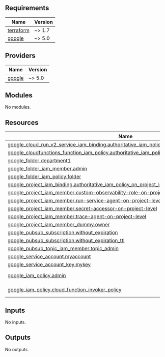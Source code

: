 <!-- BEGIN_TF_DOCS -->
## Requirements

| Name | Version |
|------|---------|
| <a name="requirement_terraform"></a> [terraform](#requirement\_terraform) | ~> 1.7 |
| <a name="requirement_google"></a> [google](#requirement\_google) | ~> 5.0 |

## Providers

| Name | Version |
|------|---------|
| <a name="provider_google"></a> [google](#provider\_google) | ~> 5.0 |

## Modules

No modules.

## Resources

| Name | Type |
|------|------|
| [google_cloud_run_v2_service_iam_binding.authoritative_iam_policy_on_cloud_run_resource_level](https://registry.terraform.io/providers/hashicorp/google/latest/docs/resources/cloud_run_v2_service_iam_binding) | resource |
| [google_cloudfunctions_function_iam_policy.authoritative_iam_policy_on_cloudfunction_resource_level](https://registry.terraform.io/providers/hashicorp/google/latest/docs/resources/cloudfunctions_function_iam_policy) | resource |
| [google_folder.department1](https://registry.terraform.io/providers/hashicorp/google/latest/docs/resources/folder) | resource |
| [google_folder_iam_member.admin](https://registry.terraform.io/providers/hashicorp/google/latest/docs/resources/folder_iam_member) | resource |
| [google_folder_iam_policy.folder](https://registry.terraform.io/providers/hashicorp/google/latest/docs/resources/folder_iam_policy) | resource |
| [google_project_iam_binding.authoritative_iam_policy_on_project_level](https://registry.terraform.io/providers/hashicorp/google/latest/docs/resources/project_iam_binding) | resource |
| [google_project_iam_member.custom-observability-role-on-project-level](https://registry.terraform.io/providers/hashicorp/google/latest/docs/resources/project_iam_member) | resource |
| [google_project_iam_member.run-service-agent-on-project-level](https://registry.terraform.io/providers/hashicorp/google/latest/docs/resources/project_iam_member) | resource |
| [google_project_iam_member.secret-accessor-on-project-level](https://registry.terraform.io/providers/hashicorp/google/latest/docs/resources/project_iam_member) | resource |
| [google_project_iam_member.trace-agent-on-project-level](https://registry.terraform.io/providers/hashicorp/google/latest/docs/resources/project_iam_member) | resource |
| [google_project_iam_member_dummy.owner](https://registry.terraform.io/providers/hashicorp/google/latest/docs/resources/project_iam_member_dummy) | resource |
| [google_pubsub_subscription.without_expiration](https://registry.terraform.io/providers/hashicorp/google/latest/docs/resources/pubsub_subscription) | resource |
| [google_pubsub_subscription.without_expiration_ttl](https://registry.terraform.io/providers/hashicorp/google/latest/docs/resources/pubsub_subscription) | resource |
| [google_pubsub_topic_iam_member.topic_admin](https://registry.terraform.io/providers/hashicorp/google/latest/docs/resources/pubsub_topic_iam_member) | resource |
| [google_service_account.myaccount](https://registry.terraform.io/providers/hashicorp/google/latest/docs/resources/service_account) | resource |
| [google_service_account_key.mykey](https://registry.terraform.io/providers/hashicorp/google/latest/docs/resources/service_account_key) | resource |
| [google_iam_policy.admin](https://registry.terraform.io/providers/hashicorp/google/latest/docs/data-sources/iam_policy) | data source |
| [google_iam_policy.cloud_function_invoker_policy](https://registry.terraform.io/providers/hashicorp/google/latest/docs/data-sources/iam_policy) | data source |

## Inputs

No inputs.

## Outputs

No outputs.
<!-- END_TF_DOCS -->